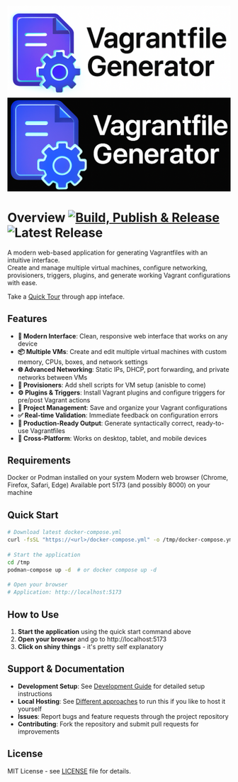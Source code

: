 ![logo](./docs/pics/logo_light.png#gh-light-mode-only)
![logo](./docs/pics/logo_dark.png#gh-dark-mode-only)
# Overview [![Build, Publish & Release](https://github.com/marekruzicka/vagrantfile-generator/actions/workflows/release.yml/badge.svg)](https://github.com/marekruzicka/vagrantfile-generator/actions/workflows/release.yml) ![Latest Release](https://img.shields.io/github/v/release/marekruzicka/vagrantfile-generator.svg)


A modern web-based application for generating Vagrantfiles with an intuitive interface.  
Create and manage multiple virtual machines, configure networking, provisioners, triggers, plugins, and generate working Vagrant configurations with ease.  

Take a [Quick Tour](./docs/APP_OVERVIEW.md) through app inteface.

## Features

- **🚀 Modern Interface**: Clean, responsive web interface that works on any device
- **📦 Multiple VMs**: Create and edit multiple virtual machines with custom memory, CPUs, boxes, and network settings
- **🌐 Advanced Networking**: Static IPs, DHCP, port forwarding, and private networks between VMs
- **🔧 Provisioners**: Add shell scripts for VM setup (anisble to come)
- **⚙️ Plugins & Triggers**: Install Vagrant plugins and configure triggers for pre/post Vagrant actions
- **💾 Project Management**: Save and organize your Vagrant configurations
- **✅ Real-time Validation**: Immediate feedback on configuration errors
- **📝 Production-Ready Output**: Generate syntactically correct, ready-to-use Vagrantfiles
- **📱 Cross-Platform**: Works on desktop, tablet, and mobile devices

## Requirements
Docker or Podman installed on your system
Modern web browser (Chrome, Firefox, Safari, Edge)
Available port 5173 (and possibly 8000) on your machine

## Quick Start

```bash
# Download latest docker-compose.yml
curl -fsSL "https://<url>/docker-compose.yml" -o /tmp/docker-compose.yml

# Start the application
cd /tmp
podman-compose up -d  # or docker compose up -d

# Open your browser
# Application: http://localhost:5173
```

## How to Use

1. **Start the application** using the quick start command above
2. **Open your browser** and go to http://localhost:5173
3. **Click on shiny things** - it's pretty self explanatory

## Support & Documentation

- **Development Setup**: See [Development Guide](DEVELOPMENT.md) for detailed setup instructions
- **Local Hosting**: See [Different approaches](./docs/ENVIRONMENTS.md) to run this if you like to host it yourself
- **Issues**: Report bugs and feature requests through the project repository
- **Contributing**: Fork the repository and submit pull requests for improvements

## License

MIT License - see [LICENSE](LICENSE) file for details.
